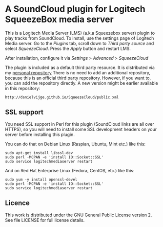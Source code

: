 # A SoundCloud plugin for Logitech SqueezeBox media server #

This is a Logitech Media Server (LMS) (a.k.a Squeezebox server) plugin to play
tracks from SoundCloud. To install, use the settings page of Logitech Media server.
Go to the _Plugins_ tab, scroll down to _Third party source_ and select _SqueezeCloud_.
Press the _Apply_ button and restart LMS.

After installation, configure it via _Settings_ > _Advanced_ > _SqueezeCloud_

The plugin is included as a default third party resource. It is distributed via my
[personal repository](http://server.vijge.net/squeezebox/) There is no need
to add an additional repository, because this is an official third party repository.
However, if you want to, you can add the repository directly. A new version might be
earlier available in this repository:
    
    http://danielvijge.github.io/SqueezeCloud/public.xml

## SSL support ##

You need SSL support in Perl for this plugin (SoundCloud links are all over HTTPS), so you will need to install some SSL development headers on your server before installing this plugin.

You can do that on Debian Linux (Raspian, Ubuntu, Mint etc.) like this:

	sudo apt-get install libssl-dev
	sudo perl -MCPAN -e 'install IO::Socket::SSL'
	sudo service logitechmediaserver restart

And on Red Hat Enterprise Linux (Fedora, CentOS, etc.) like this:

    sudo yum -y install openssl-devel
    sudo perl -MCPAN -e 'install IO::Socket::SSL'
    sudo service logitechmediaserver restart

## Licence ##

This work is distributed under the GNU General Public License version 2. See file LICENSE for
full license details.
